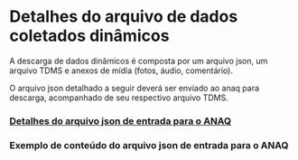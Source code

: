 # Detalhes do arquivo de dados coletados dinâmicos 

A descarga de dados dinâmicos é composta por um arquivo json, um arquivo TDMS e anexos de mídia (fotos, áudio, comentário).

O arquivo json detalhado a seguir deverá ser enviado ao anaq para descarga, acompanhado de seu respectivo arquivo TDMS.

### [Detalhes do arquivo json de entrada para o ANAQ](input_details_json.md) 
### Exemplo de conteúdo do arquivo json de entrada para o ANAQ
